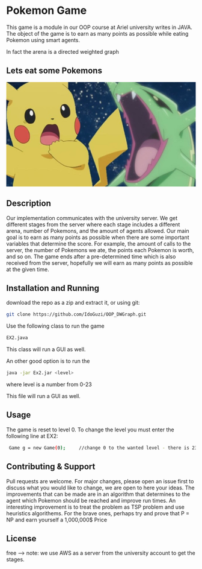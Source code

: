 # Pokemon Game

This game is a module in our OOP course at Ariel university writes in JAVA.
The object of the game is to earn as many points as possible while eating Pokemon using smart agents.

In fact the arena is a directed weighted graph

## Lets eat some Pokemons
![](https://github.com/IdoGuzi/OOP_DWGraph/blob/master/pokeatt.jpeg)

## Description

Our implementation communicates with the university server. We get different stages from the server where each stage includes a different arena, number of Pokemons, and the amount of agents allowed. Our main goal is to earn as many points as possible when there are some important variables that determine the score. For example, the amount of calls to the server, the number of Pokemons we ate, the points each Pokemon is worth, and so on. The game ends after a pre-determined time which is also received from the server, hopefully we will earn as many points as possible at the given time.

## Installation and Running

download the repo as a zip and extract it, or using git:

```bash
git clone https://github.com/IdoGuzi/OOP_DWGraph.git
```

Use the following class to run the game 


```bash
EX2.java
```
This class will run a GUI as well.

An other good option is to run the  
```bash
java -jar Ex2.jar <level>
```
where level is a number from 0-23

This file will run a GUI as well.


## Usage
The game is reset to level 0. To change the level you must enter the following line at EX2:

```bash
 Game g = new Game(0);     //change 0 to the wanted level - there is 23 levels
```

## Contributing & Support
Pull requests are welcome. For major changes, please open an issue first to discuss what you would like to change, we are open to here your ideas. The improvements that can be made are in an algorithm that determines to the agent which Pokemon should be reached and improve run times. 
An interesting improvement is to treat the problem as TSP problem and use heuristics algorithems.
For the brave ones, perhaps try and prove that P = NP and earn yourself a 1,000,000$ Price
## License
free  --> note: we use AWS as a server from the university account to get the stages.
